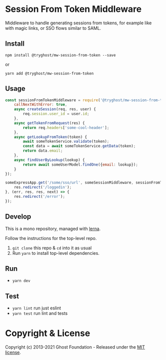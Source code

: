 # Session From Token Middleware

Middleware to handle generating sessions from tokens, for example like with magic links, or SSO flows similar to SAML.

## Install

`npm install @tryghost/mw-session-from-token --save`

or

`yarn add @tryghost/mw-session-from-token`


## Usage

```js
const sessionFromTokenMiddleware = require('@tryghost/mw-session-from-token')({
    callNextWithError: true,
    async createSession(req, res, user) {
        req.session.user_id = user.id;
    },
    async getTokenFromRequest(res) {
        return req.headers['some-cool-header'];
    },
    async getLookupFromToken(token) {
        await someTokenService.validate(token);
        const data = await someTokenService.getData(token);
        return data.email;
    },
    async findUserByLookup(lookup) {
        return await someUserModel.findOne({email: lookup});
    }
});

someExpressApp.get('/some/sso/url', someSessionMiddleware, sessionFromTokenMiddleware, (req, res, next) => {
    res.redirect('/loggedin');
}, (err, res, res, next) => {
    res.redirect('/error');
});
```


## Develop

This is a mono repository, managed with [lerna](https://lernajs.io/).

Follow the instructions for the top-level repo.
1. `git clone` this repo & `cd` into it as usual
2. Run `yarn` to install top-level dependencies.


## Run

- `yarn dev`


## Test

- `yarn lint` run just eslint
- `yarn test` run lint and tests




# Copyright & License

Copyright (c) 2013-2021 Ghost Foundation - Released under the [MIT license](LICENSE).
